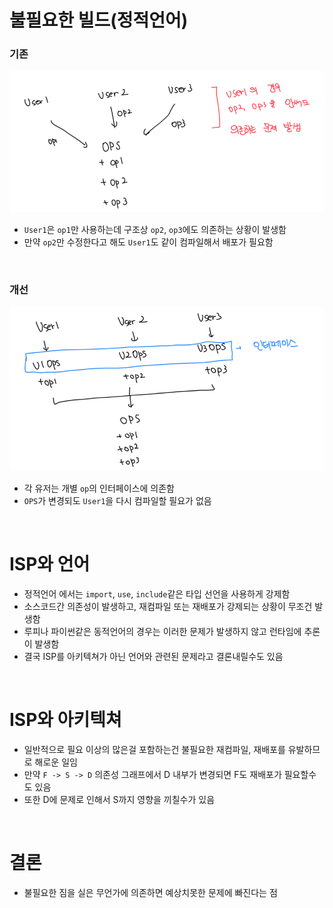 # 불필요한 빌드(정적언어)

### 기존

![alt text](image.png)

- `User1`은 `op1`만 사용하는데 구조상 `op2`, `op3`에도 의존하는 상황이 발생함
- 만약 `op2`만 수정한다고 해도 `User1`도 같이 컴파일해서 배포가 필요함

<br>

### 개선

![alt text](image-1.png)

- 각 유저는 개별 `op`의 인터페이스에 의존함
- `OPS`가 변경되도 `User1`을 다시 컴파일할 필요가 없음

<br>

# ISP와 언어

- 정적언어 에서는 `import`, `use`, `include`같은 타입 선언을 사용하게 강제함
- 소스코드간 의존성이 발생하고, 재컴파일 또는 재배포가 강제되는 상황이 무조건 발생함
- 루피나 파이썬같은 동적언어의 경우는 이러한 문제가 발생하지 않고 런타임에 추론이 발생함
- 결국 ISP를 아키텍쳐가 아닌 언어와 관련된 문제라고 결론내릴수도 있음

<br>

# ISP와 아키텍쳐

- 일반적으로 필요 이상의 많은걸 포함하는건 불필요한 재컴파일, 재배포를 유발하므로 해로운 일임
- 만약 `F -> S -> D` 의존성 그래프에서 D 내부가 변경되면 F도 재배포가 필요할수도 있음
- 또한 D에 문제로 인해서 S까지 영향을 끼칠수가 있음

<br>

# 결론

- 불필요한 짐을 실은 무언가에 의존하면 예상치못한 문제에 빠진다는 점
